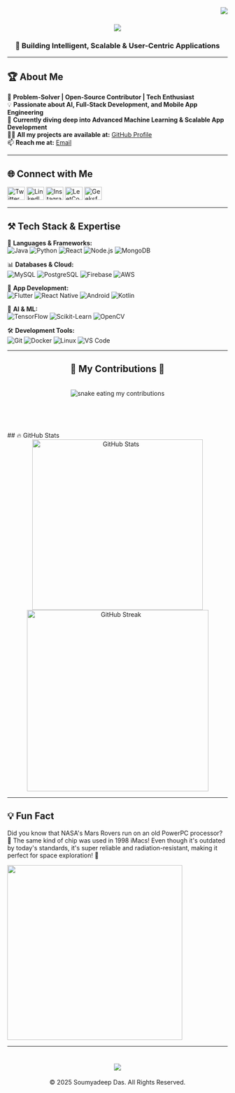 <img align="right" src="https://visitor-badge.laobi.icu/badge?page_id=Soumyadeep73.Soumyadeep73" />

<h1 align="center">
    <img src="https://readme-typing-svg.herokuapp.com/?font=Righteous&size=35&center=true&vCenter=true&width=800&height=70&duration=4000&lines=Hello+There!+👋;+I'm+Soumyadeep+Das!;AI+%7C+Full-Stack+%7C+ML+%7C+App+Dev+%7C+Database+Enthusiast!+🚀;" />
</h1>

<h3 align="center">🚀 Building Intelligent, Scalable & User-Centric Applications</h3>

---

## 🏆 About Me
🎯 **Problem-Solver | Open-Source Contributor | Tech Enthusiast**  
💡 **Passionate about AI, Full-Stack Development, and Mobile App Engineering**  
📌 **Currently diving deep into Advanced Machine Learning & Scalable App Development**  
👨‍💻 **All my projects are available at:** [GitHub Profile](https://github.com/Soumyadeep73)  
📫 **Reach me at:** [Email](mailto:dsoumyadeep78@gmail.com)  

---

## 🌐 Connect with Me
<p align="left">
<a href="https://twitter.com/soumyadeep__das_18" target="_blank"><img src="https://raw.githubusercontent.com/rahuldkjain/github-profile-readme-generator/master/src/images/icons/Social/twitter.svg" alt="Twitter" height="30" width="40" /></a>
<a href="https://linkedin.com/in/soumyadeepdas1808" target="_blank"><img src="https://raw.githubusercontent.com/rahuldkjain/github-profile-readme-generator/master/src/images/icons/Social/linked-in-alt.svg" alt="LinkedIn" height="30" width="40" /></a>
<a href="https://instagram.com/soumyadeep__das_18" target="_blank"><img src="https://raw.githubusercontent.com/rahuldkjain/github-profile-readme-generator/master/src/images/icons/Social/instagram.svg" alt="Instagram" height="30" width="40" /></a>
<a href="https://www.leetcode.com/soumyadeepdas1808" target="_blank"><img src="https://raw.githubusercontent.com/rahuldkjain/github-profile-readme-generator/master/src/images/icons/Social/leet-code.svg" alt="LeetCode" height="30" width="40" /></a>
<a href="https://auth.geeksforgeeks.org/user/soumyadeep__das_18" target="_blank"><img src="https://raw.githubusercontent.com/rahuldkjain/github-profile-readme-generator/master/src/images/icons/Social/geeks-for-geeks.svg" alt="GeeksforGeeks" height="30" width="40" /></a>
</p>

---

## ⚒️ Tech Stack & Expertise
🚀 **Languages & Frameworks:**  
![Java](https://img.shields.io/badge/Java-ED8B00?style=for-the-badge&logo=java&logoColor=white)
![Python](https://img.shields.io/badge/Python-3776AB?style=for-the-badge&logo=python&logoColor=white)
![React](https://img.shields.io/badge/React-61DAFB?style=for-the-badge&logo=react&logoColor=black)
![Node.js](https://img.shields.io/badge/Node.js-339933?style=for-the-badge&logo=nodedotjs&logoColor=white)
![MongoDB](https://img.shields.io/badge/MongoDB-47A248?style=for-the-badge&logo=mongodb&logoColor=white)

📊 **Databases & Cloud:**  
![MySQL](https://img.shields.io/badge/MySQL-4479A1?style=for-the-badge&logo=mysql&logoColor=white)
![PostgreSQL](https://img.shields.io/badge/PostgreSQL-316192?style=for-the-badge&logo=postgresql&logoColor=white)
![Firebase](https://img.shields.io/badge/Firebase-FFCA28?style=for-the-badge&logo=firebase&logoColor=black)
![AWS](https://img.shields.io/badge/AWS-232F3E?style=for-the-badge&logo=amazon-aws&logoColor=white)

📱 **App Development:**  
![Flutter](https://img.shields.io/badge/Flutter-02569B?style=for-the-badge&logo=flutter&logoColor=white)
![React Native](https://img.shields.io/badge/React%20Native-20232A?style=for-the-badge&logo=react&logoColor=61DAFB)
![Android](https://img.shields.io/badge/Android-3DDC84?style=for-the-badge&logo=android&logoColor=white)
![Kotlin](https://img.shields.io/badge/Kotlin-0095D5?style=for-the-badge&logo=kotlin&logoColor=white)

🤖 **AI & ML:**  
![TensorFlow](https://img.shields.io/badge/TensorFlow-FF6F00?style=for-the-badge&logo=tensorflow&logoColor=white)
![Scikit-Learn](https://img.shields.io/badge/Scikit--Learn-F7931E?style=for-the-badge&logo=scikit-learn&logoColor=white)
![OpenCV](https://img.shields.io/badge/OpenCV-5C3EE8?style=for-the-badge&logo=opencv&logoColor=white)

🛠 **Development Tools:**  
![Git](https://img.shields.io/badge/Git-F05032?style=for-the-badge&logo=git&logoColor=white)
![Docker](https://img.shields.io/badge/Docker-2496ED?style=for-the-badge&logo=docker&logoColor=white)
![Linux](https://img.shields.io/badge/Linux-FCC624?style=for-the-badge&logo=linux&logoColor=black)
![VS Code](https://img.shields.io/badge/VS%20Code-007ACC?style=for-the-badge&logo=visual-studio-code&logoColor=white)

---
<div align="center">
  <h2>🐍 My Contributions 🐍</h2>
  <br>
  <img alt="snake eating my contributions" src="https://raw.githubusercontent.com/Soumyadeep73/Soumyadeep73/output/github-contribution-grid-snake.svg" />
  
  <br/><br/><br/>
</div>
## 🔥 GitHub Stats
<div align="center">
    <img width=390 src="https://github-readme-stats.vercel.app/api?username=Soumyadeep73&show_icons=true&theme=radical" alt="GitHub Stats" />
    <img width=415 src="https://github-readme-streak-stats.herokuapp.com/?user=Soumyadeep73&theme=radical" alt="GitHub Streak" />
    <br/>
</div>

---

## 💡 Fun Fact
Did you know that NASA's Mars Rovers run on an old PowerPC processor? 🚀
The same kind of chip was used in 1998 iMacs! Even though it's outdated by today's standards, it's super reliable and radiation-resistant, making it perfect for space exploration! 🌌

<img src="https://mars.nasa.gov/system/news_items/main_images/9657_PIA25334-Mastcam-Z-selfie-web.jpg" width="400"/>

---

<h1 align="center">
    <img src="https://readme-typing-svg.herokuapp.com/?font=Righteous&size=35&center=true&vCenter=true&width=800&height=70&duration=4000&lines=Thanks+for+Visiting!;Let's+Build+Something+Great+Together!+🚀;" />
</h1>

<p align="center">© 2025 Soumyadeep Das. All Rights Reserved.</p>
